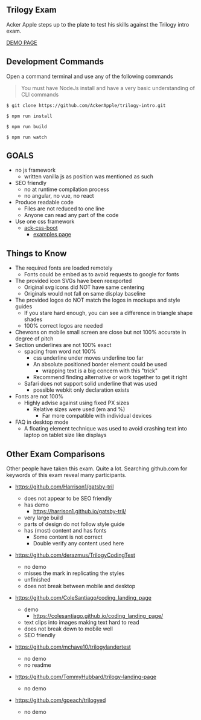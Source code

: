## Trilogy Exam
Acker Apple steps up to the plate to test his skills against the Trilogy intro exam.

[DEMO PAGE](https://ackerapple.github.io/trilogy-intro/)

## Development Commands
Open a command terminal and use any of the following commands

> You must have NodeJs install and have a very basic understanding of CLI commands

```
$ git clone https://github.com/AckerApple/trilogy-intro.git
```
```
$ npm run install
```
```
$ npm run build
```
```
$ npm run watch
```

## GOALS

- no js framework
  - written vanilla js as position was mentioned as such
- SEO friendly
  - no at runtime compilation process
  - no angular, no vue, no react
- Produce readable code
  - Files are not reduced to one line
  - Anyone can read any part of the code
- Use one css framework
  - [ack-css-boot](https://www.npmjs.com/package/ack-css-boot)
    - [examples page](https://ackerapple.github.io/ack-css-boot/)

## Things to Know
- The required fonts are loaded remotely
  - Fonts could be embed as to avoid requests to google for fonts
- The provided icon SVGs have been reexported
  - Original svg icons did NOT have same centering
  - Originals would not fall on same display baseline
- The provided logos do NOT match the logos in mockups and style guides
  - If you stare hard enough, you can see a difference in triangle shape shades
  - 100% correct logos are needed
- Chevrons on mobile small screen are close but not 100% accurate in degree of pitch
- Section underlines are not 100% exact
  - spacing from word not 100%
    - css underline under moves underline too far
    - An absolute positioned border element could be used
      - wrapping text is a big concern with this "trick"
    - Recommend finding alternative or work together to get it right
  - Safari does not support solid underline that was used
    - possible webkit only declaration exists
- Fonts are not 100%
  - Highly advise against using fixed PX sizes
    - Relative sizes were used (em and %)
      - Far more compatible with individual devices
- FAQ in desktop mode
  - A floating element technique was used to avoid crashing text into laptop on tablet size like displays


## Other Exam Comparisons

Other people have taken this exam. Quite a lot. Searching github.com for keywords of this exam reveal many participants.

- https://github.com/Harrison1/gatsby-tril
  - does not appear to be SEO friendly
  - has demo
    - https://harrison1.github.io/gatsby-tril/
  - very large build
  - parts of design do not follow style guide
  - has (most) content and has fonts
    - Some content is not correct
    - Double verify any content used here

- https://github.com/derazmus/TrilogyCodingTest
  - no demo
  - misses the mark in replicating the styles
  - unfinished
  - does not break between mobile and desktop

- https://github.com/ColeSantiago/coding_landing_page
  - demo
    - https://colesantiago.github.io/coding_landing_page/
  - text clips into images making text hard to read
  - does not break down to mobile well
  - SEO friendly

- https://github.com/mchave10/trilogylandertest
  - no demo
  - no readme

- https://github.com/TommyHubbard/trilogy-landing-page
  - no demo

- https://github.com/gpeach/trilogyed
  - no demo